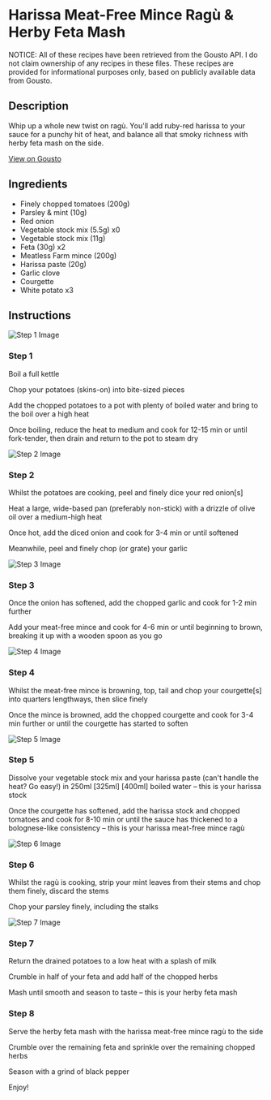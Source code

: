 # Harissa Meat-Free Mince Ragù & Herby Feta Mash

NOTICE: All of these recipes have been retrieved from the Gousto API. I do not claim ownership of any recipes in these files. These recipes are provided for informational purposes only, based on publicly available data from Gousto.

## Description

Whip up a whole new twist on ragù. You'll add ruby-red harissa to your sauce for a punchy hit of heat, and balance all that smoky richness with herby feta mash on the side. 

[View on Gousto](https://www.gousto.co.uk/recipes/cookbook/harissa-meat-free-mince-ragu-herby-feta-mash)

## Ingredients

- Finely chopped tomatoes (200g)
- Parsley & mint (10g)
- Red onion
- Vegetable stock mix (5.5g) x0
- Vegetable stock mix (11g)
- Feta (30g) x2
- Meatless Farm mince (200g)
- Harissa paste (20g)
- Garlic clove
- Courgette
- White potato x3

## Instructions

![Step 1 Image](https://production-media.gousto.co.uk/cms/recipe-step-image/step-1-1655813232471-x200.jpg)

### Step 1

Boil a full kettle

Chop your potatoes (skins-on) into bite-sized pieces

Add the chopped potatoes to a pot with plenty of boiled water and bring to the boil over a high heat

Once boiling, reduce the heat to medium and cook for 12-15 min or until fork-tender, then drain and return to the pot to steam dry

![Step 2 Image](https://production-media.gousto.co.uk/cms/recipe-step-image/step-2-1655813236481-x200.jpg)

### Step 2

Whilst the potatoes are cooking, peel and finely dice your red onion[s]

Heat a large, wide-based pan (preferably non-stick) with a drizzle of olive oil over a medium-high heat

Once hot, add the diced onion and cook for 3-4 min or until softened

Meanwhile, peel and finely chop (or grate) your garlic

![Step 3 Image](https://production-media.gousto.co.uk/cms/recipe-step-image/step-3-1655813240944-x200.jpg)

### Step 3

Once the onion has softened, add the chopped garlic and cook for 1-2 min further

Add your meat-free mince and cook for 4-6 min or until beginning to brown, breaking it up with a wooden spoon as you go

![Step 4 Image](https://production-media.gousto.co.uk/cms/recipe-step-image/step-4-1655813245427-x200.jpg)

### Step 4

Whilst the meat-free mince is browning, top, tail and chop your courgette[s] into quarters lengthways, then slice finely

Once the mince is browned, add the chopped courgette and cook for 3-4 min further or until the courgette has started to soften

![Step 5 Image](https://production-media.gousto.co.uk/cms/recipe-step-image/step-5-1655813255797-x200.jpg)

### Step 5

Dissolve your vegetable stock mix and your harissa paste (can't handle the heat? Go easy!)<span class="text-danger"> </span>in 250ml <span class="text-purple">[325ml]</span><span class="text-danger"> [400ml] </span>boiled water – this is your harissa stock

Once the courgette has softened, add the harissa stock and chopped tomatoes and cook for 8-10 min or until the sauce has thickened to a bolognese-like consistency – this is your harissa meat-free mince ragù

![Step 6 Image](https://production-media.gousto.co.uk/cms/recipe-step-image/step-6-1655813258862-x200.jpg)

### Step 6

Whilst the ragù is cooking, strip your mint leaves from their stems and chop them finely, discard the stems

Chop your parsley finely, including the stalks

![Step 7 Image](https://production-media.gousto.co.uk/cms/recipe-step-image/step-7-1655813264091-x200.jpg)

### Step 7

Return the drained potatoes to a low heat with a splash of milk

Crumble in half of your feta and add half of the chopped herbs

Mash until smooth and season to taste – this is your herby feta mash

### Step 8

Serve the herby feta mash with the harissa meat-free mince ragù to the side

Crumble over the remaining feta and sprinkle over the remaining chopped herbs

Season with a grind of black pepper

Enjoy!

